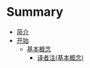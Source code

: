 # Summary

* [简介](README.md)
* [开始](getting-started.md)
    * [基本概念](basic-concepts.md)
        * [译者注\(基本概念\)](translator-comment-on-basic-concepts.md)

